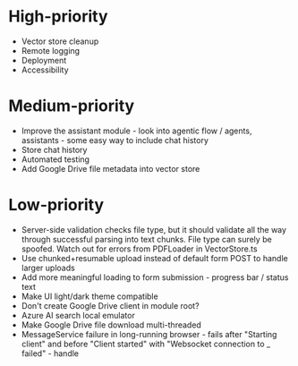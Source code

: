 # High-priority

* Vector store cleanup
* Remote logging
* Deployment
* Accessibility

# Medium-priority

* Improve the assistant module - look into agentic flow / agents, assistants - some easy way to include chat history
* Store chat history
* Automated testing
* Add Google Drive file metadata into vector store

# Low-priority

* Server-side validation checks file type, but it should validate all the way through successful parsing into text chunks. File type can surely be spoofed. Watch out for errors from PDFLoader in VectorStore.ts
* Use chunked+resumable upload instead of default form POST to handle larger uploads
* Add more meaningful loading to form submission - progress bar / status text
* Make UI light/dark theme compatible
* Don't create Google Drive client in module root?
* Azure AI search local emulator
* Make Google Drive file download multi-threaded
* MessageService failure in long-running browser - fails after "Starting client" and before "Client started" with "Websocket connection to _ failed" - handle